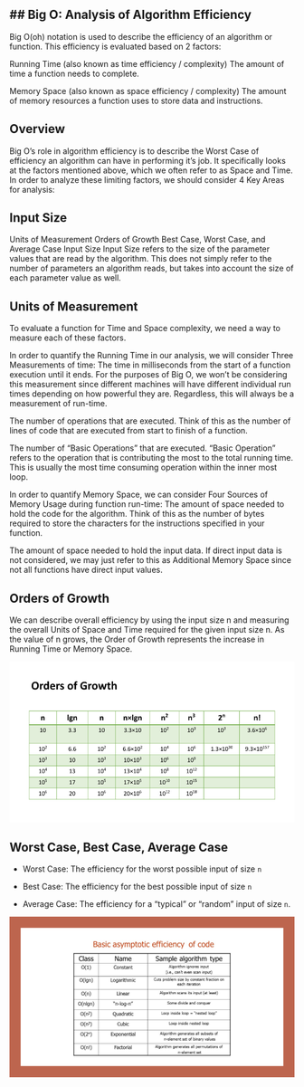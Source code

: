 ## ## Big O: Analysis of Algorithm Efficiency

Big O(oh) notation is used to describe the efficiency of an algorithm or function. This efficiency is evaluated based on 2 factors:

Running Time (also known as time efficiency / complexity)
The amount of time a function needs to complete.

Memory Space (also known as space efficiency / complexity)
The amount of memory resources a function uses to store data and instructions.

## Overview
Big O’s role in algorithm efficiency is to describe the Worst Case of efficiency an algorithm can have in performing it’s job. It specifically looks at the factors mentioned above, which we often refer to as Space and Time. In order to analyze these limiting factors, we should consider 4 Key Areas for analysis:

## Input Size
Units of Measurement
Orders of Growth
Best Case, Worst Case, and Average Case
Input Size
Input Size refers to the size of the parameter values that are read by the algorithm. This does not simply refer to the number of parameters an algorithm reads, but takes into account the size of each parameter value as well.


## Units of Measurement
To evaluate a function for Time and Space complexity, we need a way to measure each of these factors.

In order to quantify the Running Time in our analysis, we will consider Three Measurements of time:
The time in milliseconds from the start of a function execution until it ends.
For the purposes of Big O, we won’t be considering this measurement since different machines will have different individual run times depending on how powerful they are. Regardless, this will always be a measurement of run-time.

The number of operations that are executed.
Think of this as the number of lines of code that are executed from start to finish of a function.

The number of “Basic Operations” that are executed.
“Basic Operation” refers to the operation that is contributing the most to the total running time. This is usually the most time consuming operation within the inner most loop.

In order to quantify Memory Space, we can consider Four Sources of Memory Usage during function run-time:
The amount of space needed to hold the code for the algorithm.
Think of this as the number of bytes required to store the characters for the instructions specified in your function.

The amount of space needed to hold the input data.
If direct input data is not considered, we may just refer to this as Additional Memory Space since not all functions have direct input values.



## Orders of Growth
We can describe overall efficiency by using the input size n and measuring the overall Units of Space and Time required for the given input size n. As the value of n grows, the Order of Growth represents the increase in Running Time or Memory Space.

![Orders of Growth](./OrdersOfGrowth.png)

## Worst Case, Best Case, Average Case

- Worst Case: The efficiency for the worst possible input of size `n`

- Best Case: The efficiency for the best possible input of size `n`

- Average Case: The efficiency for a “typical” or “random” input of size `n`.

![Basic asymptotic efficiency of code](./Basic%20asymptotic%20efficiency%20of%20code.png)